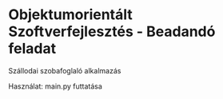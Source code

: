 # Objektumorientált Szoftverfejlesztés - Beadandó feladat
Szállodai szobafoglaló alkalmazás

Használat: main.py futtatása
